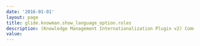 ```yaml
---
date: '2016-01-01'
layout: page
title: glide.knowman.show_language_option.roles
description: (Knowledge Management Internationalization Plugin v2) Comma-separated list of roles that can see the Language box on articles with multiple translations.
value:  
---
```

